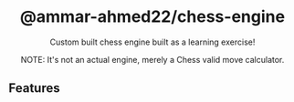 <div align="center">
<h1>@ammar-ahmed22/chess-engine</h1>
<p>Custom built chess engine built as a learning exercise!</p>
<p>NOTE: It's not an actual engine, merely a Chess valid move calculator.</p>
</div>

## Features
